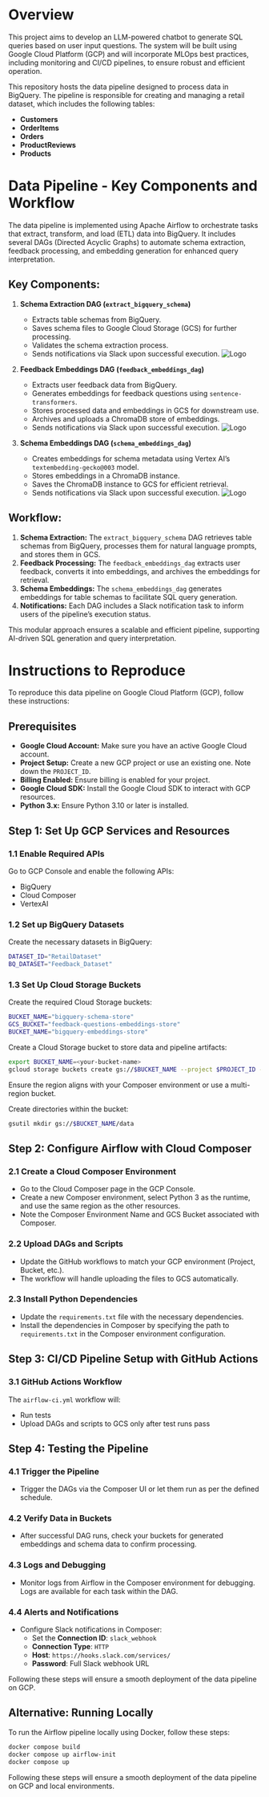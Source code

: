 # Overview

This project aims to develop an LLM-powered chatbot to generate SQL queries based on user input questions. The system will be built using Google Cloud Platform (GCP) and will incorporate MLOps best practices, including monitoring and CI/CD pipelines, to ensure robust and efficient operation.

This repository hosts the data pipeline designed to process data in BigQuery. The pipeline is responsible for creating and managing a retail dataset, which includes the following tables:
- **Customers**
- **OrderItems**
- **Orders**
- **ProductReviews**
- **Products**

# Data Pipeline - Key Components and Workflow

The data pipeline is implemented using Apache Airflow to orchestrate tasks that extract, transform, and load (ETL) data into BigQuery. It includes several DAGs (Directed Acyclic Graphs) to automate schema extraction, feedback processing, and embedding generation for enhanced query interpretation.

## Key Components:
1. **Schema Extraction DAG (`extract_bigquery_schema`)**
   - Extracts table schemas from BigQuery.
   - Saves schema files to Google Cloud Storage (GCS) for further processing.
   - Validates the schema extraction process.
   - Sends notifications via Slack upon successful execution.
   ![Logo](assets/extract_bigquery_schema_graph.png)

2. **Feedback Embeddings DAG (`feedback_embeddings_dag`)**
   - Extracts user feedback data from BigQuery.
   - Generates embeddings for feedback questions using `sentence-transformers`.
   - Stores processed data and embeddings in GCS for downstream use.
   - Archives and uploads a ChromaDB store of embeddings.
   - Sends notifications via Slack upon successful execution.
   ![Logo](assets/Feedback_embeddings_graph.png)

3. **Schema Embeddings DAG (`schema_embeddings_dag`)**
   - Creates embeddings for schema metadata using Vertex AI’s `textembedding-gecko@003` model.
   - Stores embeddings in a ChromaDB instance.
   - Saves the ChromaDB instance to GCS for efficient retrieval.
   - Sends notifications via Slack upon successful execution.
   ![Logo](assets/schema_embeddings_graph.png)

## Workflow:
1. **Schema Extraction:** The `extract_bigquery_schema` DAG retrieves table schemas from BigQuery, processes them for natural language prompts, and stores them in GCS.
2. **Feedback Processing:** The `feedback_embeddings_dag` extracts user feedback, converts it into embeddings, and archives the embeddings for retrieval.
3. **Schema Embeddings:** The `schema_embeddings_dag` generates embeddings for table schemas to facilitate SQL query generation.
4. **Notifications:** Each DAG includes a Slack notification task to inform users of the pipeline’s execution status.

This modular approach ensures a scalable and efficient pipeline, supporting AI-driven SQL generation and query interpretation.



# Instructions to Reproduce

To reproduce this data pipeline on Google Cloud Platform (GCP), follow these instructions:

## Prerequisites
- **Google Cloud Account:** Make sure you have an active Google Cloud account.
- **Project Setup:** Create a new GCP project or use an existing one. Note down the `PROJECT_ID`.
- **Billing Enabled:** Ensure billing is enabled for your project.
- **Google Cloud SDK:** Install the Google Cloud SDK to interact with GCP resources.
- **Python 3.x:** Ensure Python 3.10 or later is installed.

## Step 1: Set Up GCP Services and Resources
### 1.1 Enable Required APIs
Go to GCP Console and enable the following APIs:
- BigQuery
- Cloud Composer
- VertexAI

### 1.2 Set up BigQuery Datasets
Create the necessary datasets in BigQuery:
```sh
DATASET_ID="RetailDataset"
BQ_DATASET="Feedback_Dataset"
```

### 1.3 Set Up Cloud Storage Buckets
Create the required Cloud Storage buckets:
```sh
BUCKET_NAME="bigquery-schema-store"
GCS_BUCKET="feedback-questions-embeddings-store"
BUCKET_NAME="bigquery-embeddings-store"
```

Create a Cloud Storage bucket to store data and pipeline artifacts:
```sh
export BUCKET_NAME=<your-bucket-name>
gcloud storage buckets create gs://$BUCKET_NAME --project $PROJECT_ID --location=<region>
```
Ensure the region aligns with your Composer environment or use a multi-region bucket.

Create directories within the bucket:
```sh
gsutil mkdir gs://$BUCKET_NAME/data
```

## Step 2: Configure Airflow with Cloud Composer
### 2.1 Create a Cloud Composer Environment
- Go to the Cloud Composer page in the GCP Console.
- Create a new Composer environment, select Python 3 as the runtime, and use the same region as the other resources.
- Note the Composer Environment Name and GCS Bucket associated with Composer.

### 2.2 Upload DAGs and Scripts
- Update the GitHub workflows to match your GCP environment (Project, Bucket, etc.).
- The workflow will handle uploading the files to GCS automatically.

### 2.3 Install Python Dependencies
- Update the `requirements.txt` file with the necessary dependencies.
- Install the dependencies in Composer by specifying the path to `requirements.txt` in the Composer environment configuration.

## Step 3: CI/CD Pipeline Setup with GitHub Actions
### 3.1 GitHub Actions Workflow
The `airflow-ci.yml` workflow will:
- Run tests
- Upload DAGs and scripts to GCS only after test runs pass

## Step 4: Testing the Pipeline
### 4.1 Trigger the Pipeline
- Trigger the DAGs via the Composer UI or let them run as per the defined schedule.

### 4.2 Verify Data in Buckets
- After successful DAG runs, check your buckets for generated embeddings and schema data to confirm processing.

### 4.3 Logs and Debugging
- Monitor logs from Airflow in the Composer environment for debugging. Logs are available for each task within the DAG.

### 4.4 Alerts and Notifications
- Configure Slack notifications in Composer:
  - Set the **Connection ID**: `slack_webhook`
  - **Connection Type**: `HTTP`
  - **Host**: `https://hooks.slack.com/services/`
  - **Password**: Full Slack webhook URL

Following these steps will ensure a smooth deployment of the data pipeline on GCP.

## Alternative: Running Locally
To run the Airflow pipeline locally using Docker, follow these steps:
```sh
docker compose build
docker compose up airflow-init
docker compose up
```

Following these steps will ensure a smooth deployment of the data pipeline on GCP and local environments.


